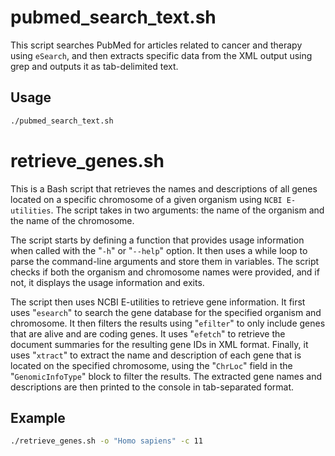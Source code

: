 # pubmed_search_text.sh

This script searches PubMed for articles related to cancer and therapy using `eSearch`, and then extracts specific data from the XML output using grep and outputs it as tab-delimited text.

## Usage
```bash
./pubmed_search_text.sh
```

# retrieve_genes.sh

This is a Bash script that retrieves the names and descriptions of all genes located on a specific chromosome of a given organism using `NCBI E-utilities`. The script takes in two arguments: the name of the organism and the name of the chromosome.

The script starts by defining a function that provides usage information when called with the "`-h`" or "`--help`" option. It then uses a while loop to parse the command-line arguments and store them in variables. The script checks if both the organism and chromosome names were provided, and if not, it displays the usage information and exits.

The script then uses NCBI E-utilities to retrieve gene information. It first uses "`esearch`" to search the gene database for the specified organism and chromosome. It then filters the results using "`efilter`" to only include genes that are alive and are coding genes. It uses "`efetch`" to retrieve the document summaries for the resulting gene IDs in XML format. Finally, it uses "`xtract`" to extract the name and description of each gene that is located on the specified chromosome, using the "`ChrLoc`" field in the "`GenomicInfoType`" block to filter the results. The extracted gene names and descriptions are then printed to the console in tab-separated format.

## Example
```bash
./retrieve_genes.sh -o "Homo sapiens" -c 11
```

